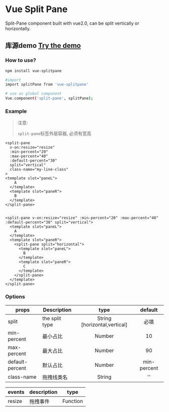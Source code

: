 # Vue Split Pane

Split-Pane component built with vue2.0, can be split vertically or horizontally.

## 库源demo [Try the demo](http://panjiachen.github.io/split-pane/demo/index.html)

### How to use?

```bash
npm install vue-splitpane

#import
import splitPane from 'vue-splitpane'

# use as global component
Vue.component('split-pane', splitPane);
```

### Example

> 注意:
>
> `split-pane`标签外层容器, 必须有宽高

```vue
<split-pane
  v-on:resize="resize"
  :min-percent="20"
  :max-percent="40"
  :default-percent="30"
  split="vertical"
  class-name="my-line-class"
>
<template slot="paneL">
    A
  </template>
  <template slot="paneR">
    B
  </template>
</split-pane>
```

```vue

<split-pane v-on:resize="resize" :min-percent="20" :max-percent="40" :default-percent="30" split="vertical">
  <template slot="paneL">
    A
  </template>
  <template slot="paneR">
    <split-pane split="horizontal">
      <template slot="paneL">
        B
      </template>
      <template slot="paneR">
        C
      </template>
    </split-pane>
  </template>
</split-pane>
```

### Options

| props           | Description    |             type             |   default   |
| --------------- | -------------- | :--------------------------: | :---------: |
| split           | the split type | String [horizontal,vertical] |    必填     |
| min-percent     | 最小占比       |            Number            |     10      |
| max-percent     | 最大占比       |            Number            |     90      |
| default-percent | 默认占比       |            Number            | min-percent |
| class-name      | 拖拽线类名     |            String            |     ''      |

| events | description | type     |
| ------ | ----------- | -------- |
| resize | 拖拽事件    | Function |
